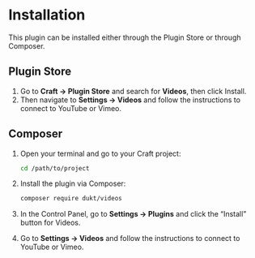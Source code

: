 # Installation

This plugin can be installed either through the Plugin Store or through Composer.

## Plugin Store

1. Go to **Craft → Plugin Store** and search for **Videos**, then click Install.
2. Then navigate to **Settings → Videos** and follow the instructions to connect to YouTube or Vimeo.

## Composer

1. Open your terminal and go to your Craft project:
    ```bash
    cd /path/to/project
    ```

2. Install the plugin via Composer:
    ```bash
    composer require dukt/videos
    ```

3. In the Control Panel, go to **Settings → Plugins** and click the “Install” button for Videos.

4. Go to **Settings → Videos** and follow the instructions to connect to YouTube or Vimeo.